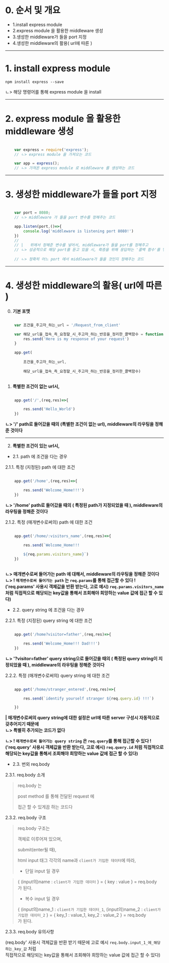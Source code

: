 # 0. 순서 및 개요   
   
* 1.install express module   
* 2.express module 을 활용한 middleware 생성   
* 3.생성한 middleware가 들을 port 지정   
* 4.생성한 middleware의 활용( url에 따른 )      
   
* * *
# 1. install express module   
   
    npm install express --save   
ㄴ> 해당 명령어를 통해 express module 을 install   
   
* * *
# 2. express module 을 활용한 middleware 생성   
   
```javascript
    
    var express = require('express');
    // ㄴ> express module 을 가져오는 코드

    var app = express();
    // ㄴ> 가져온 express module 로 middleware 를 생성하는 코드

```
   
* * *
# 3. 생성한 middleware가 들을 port 지정   
   
```javascript

    var port = 8080;
    // ㄴ> middleware 가 들을 port 변수를 정해주는 코드

    app.listen(port,()=>{
        console.log('middleware is listening port 8080!')
    })
    //  
    // |   위에서 정해준 변수를 넣어서, middleware가 들을 port를 정해주고
    // ㄴ> 성공적으로 해당 port를 듣고 있을 시, 확증을 위해 응답하는 '콜백 함수'를 넣어줘서
    
    // ㄴ> 정확히 어느 port 에서 middleware가 들을 것인지 정해주는 코드

```
   
* * *
# 4. 생성한 middleware의 활용( url에 따른 )   
   
0. **기본 포맷**      
   
```javascript

    var 조건을_주고자_하는_url = '/Request_from_client'

    var 해당_url을_접속_즉_요청할_시_주고자_하는_반응을_정리한_콜백함수 = function (req,res) {
        res.send('Here is my response of your request')
    }

    app.get(
        
        조건을_주고자_하는_url,
        
        해당_url을_접속_즉_요청할_시_주고자_하는_반응을_정리한_콜백함수)
    
```

1. **특별한 조건이 없는 url시,**   

```javascript

    app.get('/',(req,res)=>{

        res.send('Hello_World')
    })

```
**ㄴ> '/' path로 들어갔을 때의 (특별한 조건이 없는 url), middleware의 라우팅을 정해준 것이다**
   
* * *
   
2. **특별한 조건이 있는 url시,**
   
* 2.1. path 에 조건을 다는 경우   
   
2.1.1. 특정 (지정된) path 에 대한 조건
   
```javascript

    app.get('/home',(req,res)=>{

        res.send('Welcome_Home!!!')
    })

```
**ㄴ> '/home' path로 들어갔을 때의 ( 특정된 path가 지정되었을 때 ), middleware의 라우팅을 정해준 것이다**
   
2.1.2. 특정 (매개변수로써의) path 에 대한 조건   
   
```javascript

    app.get('/home/:visitors_name',(req,res)=>{

        res.send(`Welcome_Home!!! 
        
        ${req.params.visitors_name}`)
    })
   
```
**ㄴ> 매개변수로써 들어가는 path 에 대해서, middleware의 라우팅을 정해준 것이다**   
**ㄴ> ! `매개변수로써 들어가는 path` 는 `req.params`를 통해 접근할 수 있다 !**   **('req.params' 사용시 객체값을 반환 받는다, 고로 예시) `req.params.visitors_name` 처럼 직접적으로 해당되는 key값을 통해서 조회해야 희망하는 value 값에 접근 할 수 있다)**   

* 2.2. query string 에 조건을 다는 경우   
   
2.2.1. 특정 (지정된) query string 에 대한 조건
   
```javascript

    app.get('/home?visitor=father',(req,res)=>{

        res.send('Welcome_Home!!! Dad!!!')
    })

```
**ㄴ> '?visitor=father' query string으로 들어갔을 때의 ( 특정된 query string이 지정되었을 때 ), middleware의 라우팅을 정해준 것이다**
   
2.2.2. 특정 (매개변수로써의) query string 에 대한 조건   
   
```javascript

    app.get('/home/stranger_entered',(req,res)=>{

        res.send(`identify yourself stranger ${req.query.id} !!!`)

    })
```

**| 매개변수로써의 query string에 대한 설정은 url에 따른 server 구성시 자동적으로 갖추어지기 때문에**   
**ㄴ> 특별히 추가되는 코드가 없다**   
   
**ㄴ> ! `매개변수로써 들어가는 query string` 은 `req.query`를 통해 접근할 수 있다 !**   **('req.query' 사용시 객체값을 반환 받는다, 고로 예시) `req.query.id` 처럼 직접적으로 해당되는 key값을 통해서 조회해야 희망하는 value 값에 접근 할 수 있다)**   
   
* 2.3. 번외 req.body   
   
2.3.1. req.body 소개   
   
>   req.body 는   
>      
>   post method 를 통해 전달된 request 에   
>      
>   접근 할 수 있게끔 하는 코드다   

2.3.2. req.body 구조   
   
>   req.body 구조는   
>      
>   객체로 이루어져 있으며,   
>      
>   submit(enter될 때),   
>      
>   html input 태그 각각의 name과 `client가 기입한 데이터`에 따라,   
>   
>   * 단일 input 일 경우   

>   { (input의)name : `client가 기입한 데이터` } = { key : value } = req.body   
>   가 된다.     
>       
>   * 복수 input 일 경우   
>   
>   { (input의)name_1 : `client가 기입한 데이터_1`, (input의)name_2 : `client가 기입한 데이터_2` } = { key_1 : value_1, key_2 : value_2 } = req.body   
>   가 된다.     
   
2.3.3. req.body 유의사항   
   
(req.body' 사용시 객체값을 반환 받기 때문에 고로 예시 `req.body.input_1_에_해당하는_key_값` 처럼   
 직접적으로 해당되는 key값을 통해서 조회해야 희망하는 value 값에 접근 할 수 있다)